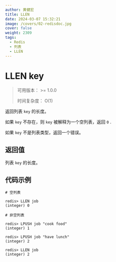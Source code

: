 ```yaml
---
author: 黄健宏
title: LLEN
date: 2024-03-07 15:32:21
image: /covers/02-redisdoc.jpg
cover: false
weight: 2309
tags:
  - Redis
  - 列表
  - LLEN
---
```


# LLEN key

> 可用版本： >= 1.0.0
> 
> 时间复杂度： O(1)

返回列表 `key` 的长度。

如果 `key` 不存在，则 `key` 被解释为一个空列表，返回 `0` .

如果 `key` 不是列表类型，返回一个错误。

## 返回值

列表 `key` 的长度。

## 代码示例

```shell
# 空列表

redis> LLEN job
(integer) 0

# 非空列表

redis> LPUSH job "cook food"
(integer) 1

redis> LPUSH job "have lunch"
(integer) 2

redis> LLEN job
(integer) 2
```